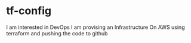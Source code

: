 # tf-config
I am interested in DevOps
I am provising an Infrastructure On AWS using terraform and pushing the code to github

